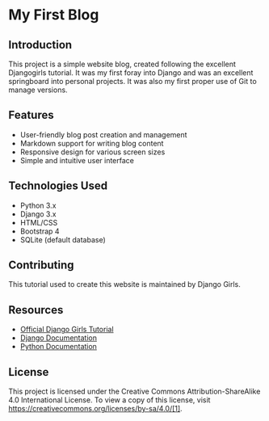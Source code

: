 # My First Blog 

## Introduction

This project is a simple website blog, created following the excellent Djangogirls tutorial. It was my first foray into Django and was an excellent springboard into personal projects. It was also my first proper use of Git to manage versions.

## Features

- User-friendly blog post creation and management
- Markdown support for writing blog content
- Responsive design for various screen sizes
- Simple and intuitive user interface

## Technologies Used

- Python 3.x
- Django 3.x
- HTML/CSS
- Bootstrap 4
- SQLite (default database)

## Contributing

This tutorial  used to create this website is maintained by Django Girls. 

## Resources

- [Official Django Girls Tutorial](https://tutorial.djangogirls.org/en/)
- [Django Documentation](https://docs.djangoproject.com/)
- [Python Documentation](https://docs.python.org/)

## License

This project is licensed under the Creative Commons Attribution-ShareAlike 4.0 International License. To view a copy of this license, visit https://creativecommons.org/licenses/by-sa/4.0/[1].
